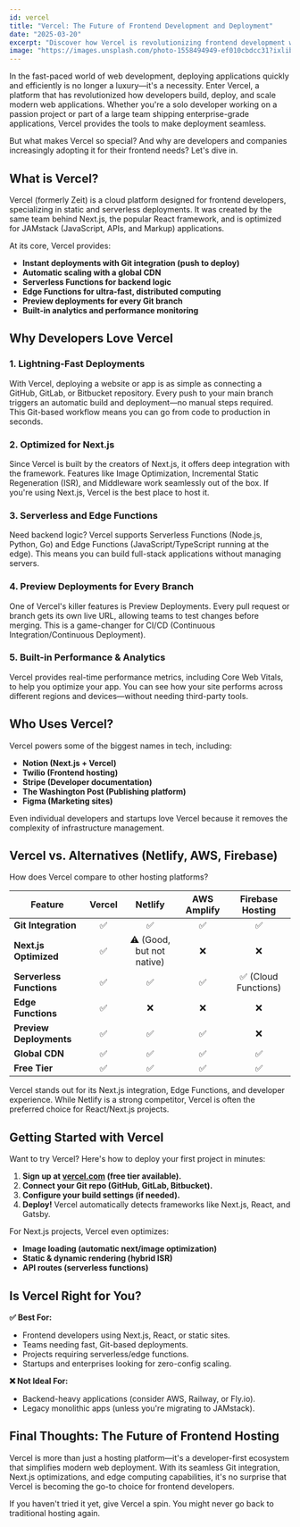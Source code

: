 ```yaml
---
id: vercel
title: "Vercel: The Future of Frontend Development and Deployment"
date: "2025-03-20"
excerpt: "Discover how Vercel is revolutionizing frontend development with instant deployments, serverless functions, and seamless Next.js integration."
image: "https://images.unsplash.com/photo-1558494949-ef010cbdcc31?ixlib=rb-1.2.1&auto=format&fit=crop&w=1200&q=80"
---
```


In the fast-paced world of web development, deploying applications quickly and efficiently is no longer a luxury—it's a necessity. Enter Vercel, a platform that has revolutionized how developers build, deploy, and scale modern web applications. Whether you're a solo developer working on a passion project or part of a large team shipping enterprise-grade applications, Vercel provides the tools to make deployment seamless.

But what makes Vercel so special? And why are developers and companies increasingly adopting it for their frontend needs? Let's dive in.

## What is Vercel?

Vercel (formerly Zeit) is a cloud platform designed for frontend developers, specializing in static and serverless deployments. It was created by the same team behind Next.js, the popular React framework, and is optimized for JAMstack (JavaScript, APIs, and Markup) applications.

At its core, Vercel provides:

- **Instant deployments with Git integration (push to deploy)**
- **Automatic scaling with a global CDN**
- **Serverless Functions for backend logic**
- **Edge Functions for ultra-fast, distributed computing**
- **Preview deployments for every Git branch**
- **Built-in analytics and performance monitoring**

## Why Developers Love Vercel

### 1. Lightning-Fast Deployments

With Vercel, deploying a website or app is as simple as connecting a GitHub, GitLab, or Bitbucket repository. Every push to your main branch triggers an automatic build and deployment—no manual steps required. This Git-based workflow means you can go from code to production in seconds.

### 2. Optimized for Next.js

Since Vercel is built by the creators of Next.js, it offers deep integration with the framework. Features like Image Optimization, Incremental Static Regeneration (ISR), and Middleware work seamlessly out of the box. If you're using Next.js, Vercel is the best place to host it.

### 3. Serverless and Edge Functions

Need backend logic? Vercel supports Serverless Functions (Node.js, Python, Go) and Edge Functions (JavaScript/TypeScript running at the edge). This means you can build full-stack applications without managing servers.

### 4. Preview Deployments for Every Branch

One of Vercel's killer features is Preview Deployments. Every pull request or branch gets its own live URL, allowing teams to test changes before merging. This is a game-changer for CI/CD (Continuous Integration/Continuous Deployment).

### 5. Built-in Performance & Analytics

Vercel provides real-time performance metrics, including Core Web Vitals, to help you optimize your app. You can see how your site performs across different regions and devices—without needing third-party tools.

## Who Uses Vercel?

Vercel powers some of the biggest names in tech, including:

- **Notion (Next.js + Vercel)**
- **Twilio (Frontend hosting)**
- **Stripe (Developer documentation)**
- **The Washington Post (Publishing platform)**
- **Figma (Marketing sites)**

Even individual developers and startups love Vercel because it removes the complexity of infrastructure management.

## Vercel vs. Alternatives (Netlify, AWS, Firebase)

How does Vercel compare to other hosting platforms?

| Feature               | Vercel | Netlify                      | AWS Amplify | Firebase Hosting       |
|-----------------------|:------:|:----------------------------:|:-----------:|:----------------------:|
| **Git Integration**   | ✅     | ✅                           | ✅          | ✅                     |
| **Next.js Optimized** | ✅     | ⚠️ (Good, but not native)    | ❌          | ❌                     |
| **Serverless Functions** | ✅  | ✅                           | ✅          | ✅ (Cloud Functions)   |
| **Edge Functions**    | ✅     | ❌                           | ❌          | ❌                     |
| **Preview Deployments** | ✅  | ✅                           | ✅          | ❌                     |
| **Global CDN**        | ✅     | ✅                           | ✅          | ✅                     |
| **Free Tier**         | ✅     | ✅                           | ✅          | ✅                     |

Vercel stands out for its Next.js integration, Edge Functions, and developer experience. While Netlify is a strong competitor, Vercel is often the preferred choice for React/Next.js projects.

## Getting Started with Vercel

Want to try Vercel? Here's how to deploy your first project in minutes:

1. **Sign up at [vercel.com](https://vercel.com) (free tier available).**
2. **Connect your Git repo (GitHub, GitLab, Bitbucket).**
3. **Configure your build settings (if needed).**
4. **Deploy!** Vercel automatically detects frameworks like Next.js, React, and Gatsby.

For Next.js projects, Vercel even optimizes:

- **Image loading (automatic next/image optimization)**
- **Static & dynamic rendering (hybrid ISR)**
- **API routes (serverless functions)**

## Is Vercel Right for You?

**✅ Best For:**

- Frontend developers using Next.js, React, or static sites.
- Teams needing fast, Git-based deployments.
- Projects requiring serverless/edge functions.
- Startups and enterprises looking for zero-config scaling.

**❌ Not Ideal For:**

- Backend-heavy applications (consider AWS, Railway, or Fly.io).
- Legacy monolithic apps (unless you're migrating to JAMstack).

## Final Thoughts: The Future of Frontend Hosting

Vercel is more than just a hosting platform—it's a developer-first ecosystem that simplifies modern web deployment. With its seamless Git integration, Next.js optimizations, and edge computing capabilities, it's no surprise that Vercel is becoming the go-to choice for frontend developers.

If you haven't tried it yet, give Vercel a spin. You might never go back to traditional hosting again.
